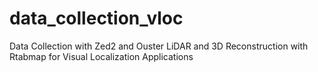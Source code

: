 # data_collection_vloc
Data Collection with Zed2 and Ouster LiDAR and 3D Reconstruction with Rtabmap for Visual Localization Applications
